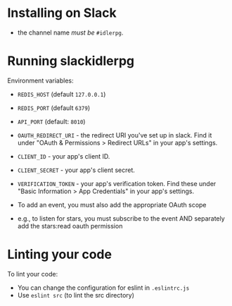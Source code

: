 # Installing on Slack

 - the channel name *must be* `#idlerpg`.



# Running slackidlerpg

Environment variables:
- `REDIS_HOST` (default `127.0.0.1`)
- `REDIS_PORT` (default `6379`)
- `API_PORT` (default: `8010`)

- `OAUTH_REDIRECT_URI` - the redirect URI you've set up in slack. Find it under "OAuth & Permissions > Redirect URLs" in your app's settings.
- `CLIENT_ID` - your app's client ID.
- `CLIENT_SECRET` - your app's client secret.
- `VERIFICATION_TOKEN` - your app's verification token. Find these under "Basic Information > App Credentials" in your app's settings.


- To add an event, you must also add the appropriate OAuth scope
 - e.g., to listen for stars, you must subscribe to the event AND separately add the stars:read oauth permission



# Linting your code

To lint your code:
- You can change the configuration for eslint in `.eslintrc.js`
- Use `eslint src` (to lint the src directory)